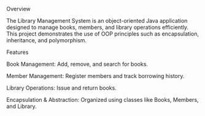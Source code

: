 Overview

The Library Management System is an object-oriented Java application designed to manage books, members, and library operations efficiently. This project demonstrates the use of OOP principles such as encapsulation, inheritance, and polymorphism.

Features

Book Management: Add, remove, and search for books.

Member Management: Register members and track borrowing history.

Library Operations: Issue and return books.

Encapsulation & Abstraction: Organized using classes like Books, Members, and Library.
